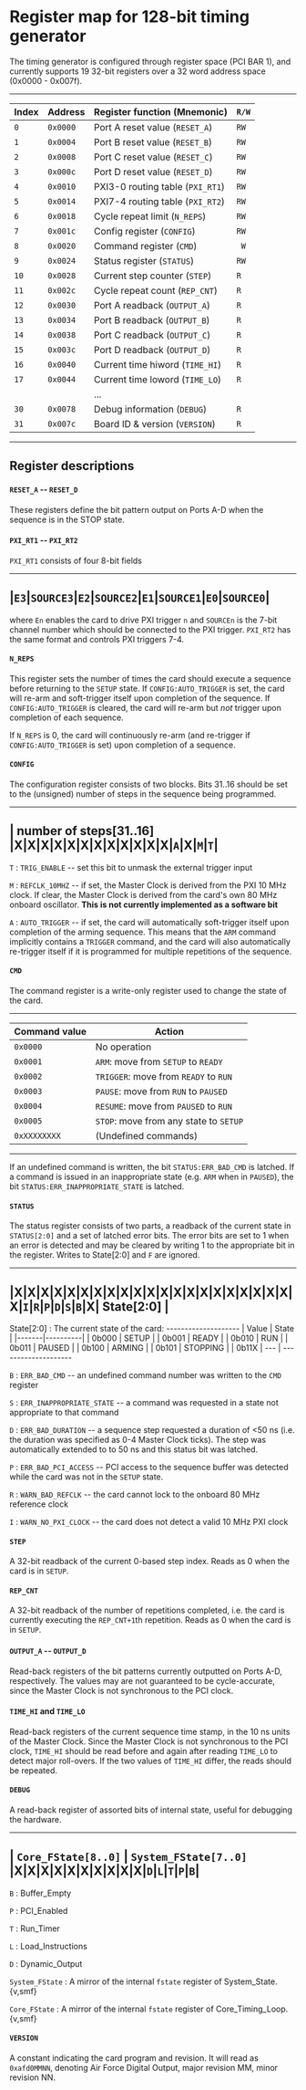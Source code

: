 Register map for 128-bit timing generator
=========================================

The timing generator is configured through register space (PCI BAR 1), and currently
supports 19 32-bit registers over a 32 word address space (0x0000 - 0x007f).

---------------------------------------------------------------
| Index |  Address | Register function (Mnemonic)     | `R/W` |
|-------|----------|----------------------------------|-------|
|   `0` | `0x0000` | Port A reset value (`RESET_A`)   |  `RW` |
|   `1` | `0x0004` | Port B reset value (`RESET_B`)   |  `RW` |
|   `2` | `0x0008` | Port C reset value (`RESET_C`)   |  `RW` |
|   `3` | `0x000c` | Port D reset value (`RESET_D`)   |  `RW` |
|   `4` | `0x0010` | PXI3-0 routing table (`PXI_RT1`) |  `RW` |
|   `5` | `0x0014` | PXI7-4 routing table (`PXI_RT2`) |  `RW` |
|   `6` | `0x0018` | Cycle repeat limit (`N_REPS`)    |  `RW` |
|   `7` | `0x001c` | Config register (`CONFIG`)       |  `RW` |
|   `8` | `0x0020` | Command register (`CMD`)         |  ` W` |
|   `9` | `0x0024` | Status register (`STATUS`)       |  `RW` |
|  `10` | `0x0028` | Current step counter (`STEP`)    |  `R ` |
|  `11` | `0x002c` | Cycle repeat count (`REP_CNT`)   |  `R ` |
|  `12` | `0x0030` | Port A readback (`OUTPUT_A`)     |  `R ` |
|  `13` | `0x0034` | Port B readback (`OUTPUT_B`)     |  `R ` |
|  `14` | `0x0038` | Port C readback (`OUTPUT_C`)     |  `R ` |
|  `15` | `0x003c` | Port D readback (`OUTPUT_D`)     |  `R ` |
|  `16` | `0x0040` | Current time hiword (`TIME_HI`)  |  `R ` |
|  `17` | `0x0044` | Current time loword (`TIME_LO`)  |  `R ` |
|       |          |             ...                  |       |
|  `30` | `0x0078` | Debug information (`DEBUG`)      |  `R ` |
|  `31` | `0x007c` | Board ID & version (`VERSION`)   |  `R ` |
---------------------------------------------------------------

Register descriptions
---------------------

#### `RESET_A` -- `RESET_D`

These registers define the bit pattern output on Ports A-D when the sequence is in the
STOP state.

#### `PXI_RT1` -- `PXI_RT2`

`PXI_RT1` consists of four 8-bit fields

-------------------------------------------------------------
|`E3`|`SOURCE3`|`E2`|`SOURCE2`|`E1`|`SOURCE1`|`E0`|`SOURCE0`|
-------------------------------------------------------------

where `En` enables the card to drive PXI trigger `n` and `SOURCEn` is the 7-bit channel
number which should be connected to the PXI trigger. `PXI_RT2` has the same format
and controls PXI triggers 7-4.

#### `N_REPS`

This register sets the number of times the card should execute a sequence before
returning to the `SETUP` state. If `CONFIG:AUTO_TRIGGER` is set, the card will
re-arm and soft-trigger itself upon completion of the sequence.
If `CONFIG:AUTO_TRIGGER` is cleared, the card will re-arm but *not* trigger upon
completion of each sequence.

If `N_REPS` is 0, the card will continuously re-arm (and re-trigger if
`CONFIG:AUTO_TRIGGER` is set) upon completion of a sequence.

#### `CONFIG`

The configuration register consists of two blocks. Bits 31..16 should be set to the
(unsigned) number of steps in the sequence being programmed.

-----------------------------------------------------------
| number of steps[31..16] |X|X|X|X|X|X|X|X|X|X|X|X|`A`|X|`M`|`T`|
-----------------------------------------------------------

`T`
:   `TRIG_ENABLE` -- set this bit to unmask the external trigger input

`M`
:   `REFCLK_10MHZ` -- if set, the Master Clock is derived from the PXI 10 MHz
    clock. If clear, the Master Clock is derived from the card's own 80 MHz
    onboard oscillator. **This is not currently implemented as a software bit**

`A`
:   `AUTO_TRIGGER` -- if set, the card will automatically soft-trigger itself upon
    completion of the arming sequence. This means that the `ARM` command implicitly
    contains a `TRIGGER` command, and the card will also automatically re-trigger itself
    if it is programmed for multiple repetitions of the sequence.

#### `CMD`

The command register is a write-only register used to change the state of the card.

----------------------------------------------------------
| Command value | Action                                 |
|---------------|----------------------------------------|
|      `0x0000` | No operation                           |
|      `0x0001` | `ARM`: move from `SETUP` to `READY`    |
|      `0x0002` | `TRIGGER`: move from `READY` to `RUN`  |
|      `0x0003` | `PAUSE`: move from `RUN` to `PAUSED`   |
|      `0x0004` | `RESUME`: move from `PAUSED` to `RUN`  |
|      `0x0005` | `STOP`: move from any state to `SETUP` |
|  `0xXXXXXXXX` | (Undefined commands)                   |
----------------------------------------------------------

If an undefined command is written, the bit `STATUS:ERR_BAD_CMD` is latched. If
a command is issued in an inappropriate state (e.g. `ARM` when in `PAUSED`),
the bit `STATUS:ERR_INAPPROPRIATE_STATE` is latched.

#### `STATUS`

The status register consists of two parts, a readback of the current state in
`STATUS[2:0]` and a set of latched error bits. The error
bits are set to 1 when an error is detected and may be cleared by writing 1 to the
appropriate bit in the register. Writes to State\[2:0] and `F` are ignored.

-------------------------------------------------------------------------------------
|X|X|X|X|X|X|X|X|X|X|X|X|X|X|X|X|X|X|X|X|X|X|`I`|`R`|`P`|`D`|`S`|`B`|X| State\[2:0] |
-------------------------------------------------------------------------------------

State\[2:0]
:   The current state of the card:
    --------------------
    | Value | State    |
    |-------|----------|
    | 0b000 | SETUP    |
    | 0b001 | READY    |
    | 0b010 | RUN      |
    | 0b011 | PAUSED   |
    | 0b100 | ARMING   |
    | 0b101 | STOPPING |
    | 0b11X |   ---    |
    --------------------

`B`
:   `ERR_BAD_CMD` -- an undefined command number was written to the `CMD` register

`S`
:   `ERR_INAPPROPRIATE_STATE` -- a command was requested in a state not appropriate
    to that command

`D`
:   `ERR_BAD_DURATION` -- a sequence step requested a duration of &lt;50 ns (i.e. the
    duration was specified as 0-4 Master Clock ticks). The step was automatically
    extended to to 50 ns and this status bit was latched.

`P`
:   `ERR_BAD_PCI_ACCESS` -- PCI access to the sequence buffer was detected while the
    card was not in the `SETUP` state.

`R`
:   `WARN_BAD_REFCLK` -- the card cannot lock to the onboard 80 MHz reference clock

`I`
:   `WARN_NO_PXI_CLOCK` -- the card does not detect a valid 10 MHz PXI clock

#### `STEP`

A 32-bit readback of the current 0-based step index. Reads as 0 when the card is
in `SETUP`.

#### `REP_CNT`

A 32-bit readback of the number of repetitions completed, i.e. the card is currently
executing the `REP_CNT+1`th repetition. Reads as 0 when the card is in `SETUP`.

#### `OUTPUT_A` -- `OUTPUT_D`

Read-back registers of the bit patterns currently outputted on Ports A-D, respectively. The
values may are not guaranteed to be cycle-accurate, since the Master Clock is not synchronous
to the PCI clock.

#### `TIME_HI` and `TIME_LO`

Read-back registers of the current sequence time stamp, in the 10 ns units of the Master Clock.
Since the Master Clock is not synchronous to the PCI clock, `TIME_HI` should be read before
and again after reading `TIME_LO` to detect major roll-overs. If the two values of `TIME_HI`
differ, the reads should be repeated.

#### `DEBUG`

A read-back register of assorted bits of internal state, useful for debugging the hardware.

---------------------------------------------------------------------------------------
| `Core_FState[8..0]` | `System_FState[7..0]` |X|X|X|X|X|X|X|X|X|X|`D`|`L`|`T`|`P`|`B`|
---------------------------------------------------------------------------------------

`B`
:   Buffer_Empty

`P`
:   PCI_Enabled

`T`
:   Run_Timer

`L`
:   Load_Instructions

`D`
:   Dynamic_Output

`System_FState`
:   A mirror of the internal `fstate` register of System\_State.{v,smf}

`Core_FState`
:   A mirror of the internal `fstate` register of Core\_Timing\_Loop.{v,smf}

#### `VERSION`

A constant indicating the card program and revision. It will read as `0xafd0MMNN`, denoting
Air Force Digital Output, major revision MM, minor revision NN.

